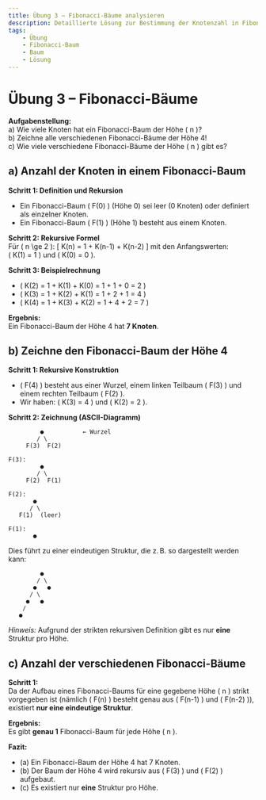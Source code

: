 ```yaml
---
title: Übung 3 – Fibonacci-Bäume analysieren
description: Detaillierte Lösung zur Bestimmung der Knotenzahl in Fibonacci-Bäumen, Zeichnen des Fibonacci-Baums der Höhe 4 und Bestimmung der Anzahl verschiedener Strukturen.
tags:
    - Übung
    - Fibonacci-Baum
    - Baum
    - Lösung
---
```


# Übung 3 – Fibonacci-Bäume

**Aufgabenstellung:**  
a) Wie viele Knoten hat ein Fibonacci-Baum der Höhe \( n \)?  
b) Zeichne alle verschiedenen Fibonacci-Bäume der Höhe 4!  
c) Wie viele verschiedene Fibonacci-Bäume der Höhe \( n \) gibt es?

## a) Anzahl der Knoten in einem Fibonacci-Baum

**Schritt 1: Definition und Rekursion**  
- Ein Fibonacci-Baum \( F(0) \) (Höhe 0) sei leer (0 Knoten) oder definiert als einzelner Knoten.  
- Ein Fibonacci-Baum \( F(1) \) (Höhe 1) besteht aus einem Knoten.

**Schritt 2: Rekursive Formel**  
Für \( n \ge 2 \):
\[
K(n) = 1 + K(n-1) + K(n-2)
\]
mit den Anfangswerten:  
\( K(1) = 1 \) und \( K(0) = 0 \).

**Schritt 3: Beispielrechnung**  
- \( K(2) = 1 + K(1) + K(0) = 1 + 1 + 0 = 2 \)  
- \( K(3) = 1 + K(2) + K(1) = 1 + 2 + 1 = 4 \)  
- \( K(4) = 1 + K(3) + K(2) = 1 + 4 + 2 = 7 \)

**Ergebnis:**  
Ein Fibonacci-Baum der Höhe 4 hat **7 Knoten**.

## b) Zeichne den Fibonacci-Baum der Höhe 4

**Schritt 1: Rekursive Konstruktion**  
- \( F(4) \) besteht aus einer Wurzel, einem linken Teilbaum \( F(3) \) und einem rechten Teilbaum \( F(2) \).  
- Wir haben: \( K(3) = 4 \) und \( K(2) = 2 \).

**Schritt 2: Zeichnung (ASCII-Diagramm)**  
```plaintext
         ●           ← Wurzel
        / \
     F(3)  F(2)
     
F(3):
         ●
        / \
     F(2)  F(1)

F(2):
       ●
      / \
   F(1)  (leer)

F(1):
       ●
```
Dies führt zu einer eindeutigen Struktur, die z. B. so dargestellt werden kann:
```plaintext
         ●
        / \
       ●   ●
      / \
     ●   ●
    /
   ●
```
*Hinweis:* Aufgrund der strikten rekursiven Definition gibt es nur **eine** Struktur pro Höhe.

## c) Anzahl der verschiedenen Fibonacci-Bäume

**Schritt 1:**  
Da der Aufbau eines Fibonacci-Baums für eine gegebene Höhe \( n \) strikt vorgegeben ist (nämlich \( F(n) \) besteht genau aus \( F(n-1) \) und \( F(n-2) \)), existiert **nur eine eindeutige Struktur**.

**Ergebnis:**  
Es gibt **genau 1** Fibonacci-Baum für jede Höhe \( n \).

**Fazit:**  
- (a) Ein Fibonacci-Baum der Höhe 4 hat 7 Knoten.  
- (b) Der Baum der Höhe 4 wird rekursiv aus \( F(3) \) und \( F(2) \) aufgebaut.  
- (c) Es existiert nur **eine** Struktur pro Höhe.

